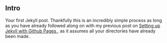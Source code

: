 <h2> Intro </h2>
Your first Jekyll post. Thankfully this is an incredibly simple process as long as you have already followed along on with my previous post on <a href= ""> Setting up Jekyll with Github Pages </a>, as it assumes all your directories have already been made.